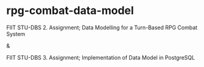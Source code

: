 # rpg-combat-data-model
FIIT STU-DBS 2. Assignment;  Data Modelling for a Turn-Based RPG Combat System  

 &

FIIT STU-DBS 3. Assignment; Implementation of Data Model in PostgreSQL